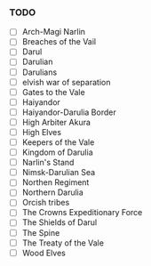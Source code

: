 ### TODO
- [ ] Arch-Magi Narlin
- [ ] Breaches of the Vail
- [ ] Darul
- [ ] Darulian
- [ ] Darulians
- [ ] elvish war of separation
- [ ] Gates to the Vale
- [ ] Haiyandor
- [ ] Haiyandor-Darulia Border
- [ ] High Arbiter Akura
- [ ] High Elves
- [ ] Keepers of the Vale
- [ ] Kingdom of Darulia
- [ ] Narlin's Stand
- [ ] Nimsk-Darulian Sea
- [ ] Northen Regiment
- [ ] Northern Darulia
- [ ] Orcish tribes
- [ ] The Crowns Expeditionary Force
- [ ] The Shields of Darul
- [ ] The Spine
- [ ] The Treaty of the Vale
- [ ] Wood Elves
